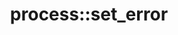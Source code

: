 ---
layout: method
title: process::set_error
tags: [library]
full-name: process::set_error
pure-name: set_error
declaration: 
description: This optional method is called if either on calling `await` or `yield` an exception was thrown. The pointer of the caught exception is passed. In case that the process does not provide this method, `close`is called instead of.
entities:
  - kind: methods
    list:
      - name: process::set_error
        pure-name: set_error
        declaration: void set_error(std::exception_ptr error)
        description: This optional method is called
  - kind: parameters
    list:
      - name: error
        description: The exception pointer of the occured error
  - kind: result
---
